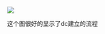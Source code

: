![](https://stanlyliusuphoto-1259435273.cos.ap-shanghai.myqcloud.com/img/202110121528038.png)

这个图很好的显示了dc建立的流程
